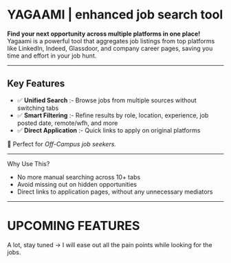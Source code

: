 # YAGAAMI | enhanced job search tool
**Find your next opportunity across multiple platforms in one place!**
Yagaami is a powerful tool that aggregates job listings from top platforms like LinkedIn, Indeed, Glassdoor, and company career pages, saving you time and effort in your job hunt.

---
## Key Features
- ✅ **Unified Search** :- Browse jobs from multiple sources without switching tabs
- ✅ **Smart Filtering** :- Refine results by role, location, experience, job posted date, remote/wfh, and more
- ✅ **Direct Application** :- Quick links to apply on original platforms


🚀 Perfect for *Off-Campus job seekers.*

---
Why Use This?
- No more manual searching across 10+ tabs
- Avoid missing out on hidden opportunities
- Direct links to application pages, without any unnecessary mediators

---
# UPCOMING FEATURES
A lot, stay tuned -> I will ease out all the pain points while looking for the jobs.
